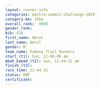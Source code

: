 ```yaml
---
layout: runner-info 
categories: mantra-summit-challenge-2019 
category-km: 35km 
overall_rank:  9999
gender_rank: 
bib: 416
first_name: Amrul
last_name: Amrul
gender: M
team_name: Padang Trail Runners
start_(t1): Sun, 12-00-00 am
mbah_kamad_(t2): Sun, 11-44-32 am
finish_(t3): 
race_time: 11-44-32
status: DNF
certificate: 
---
```


